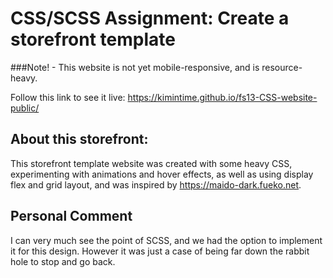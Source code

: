 # CSS/SCSS Assignment: Create a storefront template

###Note! - This website is not yet mobile-responsive, and is resource-heavy.

Follow this link to see it live:
https://kimintime.github.io/fs13-CSS-website-public/

## About this storefront:

This storefront template website was created with some heavy CSS, experimenting with animations and hover effects, as well as using display flex and grid layout, and was inspired by https://maido-dark.fueko.net. 

## Personal Comment

I can very much see the point of SCSS, and we had the option to implement it for this design. However it was just a case of being far down the rabbit hole to stop and go back. 